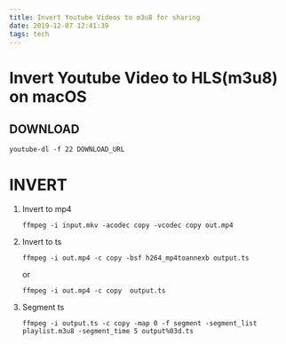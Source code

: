 ```yaml
---
title: Invert Youtube Videos to m3u8 for sharing
date: 2019-12-07 12:41:39
tags: tech
---
```


# Invert Youtube Video to HLS(m3u8) on macOS



## DOWNLOAD

```
youtube-dl -f 22 DOWNLOAD_URL
```

# INVERT

1. Invert to mp4 

   ```
   ffmpeg -i input.mkv -acodec copy -vcodec copy out.mp4 
   ```

   

2. Invert to ts

   ```
   ffmpeg -i out.mp4 -c copy -bsf h264_mp4toannexb output.ts 
   ```

   or

   ```
   ffmpeg -i out.mp4 -c copy  output.ts 
   ```

   

3. Segment ts

   ```
   ffmpeg -i output.ts -c copy -map 0 -f segment -segment_list playlist.m3u8 -segment_time 5 output%03d.ts  
   ```

   